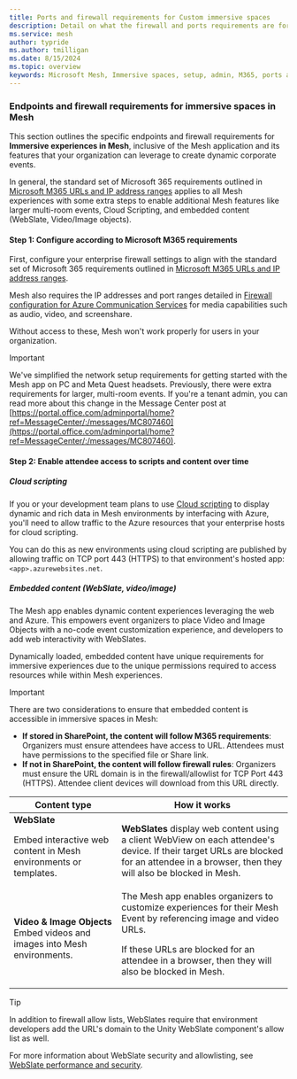 ```yaml
---
title: Ports and firewall requirements for Custom immersive spaces
description: Detail on what the firewall and ports requirements are for custom immersive spaces accessed through the Microsoft Mesh application.
ms.service: mesh
author: typride
ms.author: tmilligan
ms.date: 8/15/2024
ms.topic: overview
keywords: Microsoft Mesh, Immersive spaces, setup, admin, M365, ports and firewall, requirements
---
```

 
### Endpoints and firewall requirements for immersive spaces in Mesh

This section outlines the specific endpoints and firewall requirements for **Immersive experiences in Mesh**, inclusive of the Mesh application and its features that your organization can leverage to create dynamic corporate events.

In general, the standard set of Microsoft 365 requirements outlined in [Microsoft M365 URLs and IP address ranges](/microsoft-365/enterprise/urls-and-ip-address-ranges?view=o365-worldwide&preserve-view=true) applies to all Mesh experiences with some extra steps to enable additional Mesh features like larger multi-room events, Cloud Scripting, and embedded content (WebSlate, Video/Image objects). 

#### Step 1: Configure according to Microsoft M365 requirements

First, configure your enterprise firewall settings to align with the standard set of Microsoft 365 requirements outlined in [Microsoft M365 URLs and IP address ranges](/microsoft-365/enterprise/urls-and-ip-address-ranges?view=o365-worldwide&preserve-view=true).

Mesh also requires the IP addresses and port ranges detailed in [Firewall configuration for Azure Communication Services](/azure/communication-services/concepts/voice-video-calling/network-requirements#firewall-configuration&preserve-view=true) for media capabilities such as audio, video, and screenshare.

Without access to these, Mesh won't work properly for users in your organization.

> [!IMPORTANT]
> We've simplified the network setup requirements for getting started with the Mesh app on PC and Meta Quest headsets. Previously, there were extra requirements for larger, multi-room events. If you're a tenant admin, you can read more about this change in the Message Center post at [https://portal.office.com/adminportal/home?ref=MessageCenter/:/messages/MC807460](https://portal.office.com/adminportal/home?ref=MessageCenter/:/messages/MC807460).

#### Step 2: Enable attendee access to scripts and content over time

##### Cloud scripting

If you or your development team plans to use [Cloud scripting](../develop/script-your-scene-logic/cloud-scripting/cloud-scripting-basic-concepts.md) to display dynamic and rich data in Mesh environments by interfacing with Azure, you'll need to allow traffic to the Azure resources that your enterprise hosts for cloud scripting.

You can do this as new environments using cloud scripting are published by allowing traffic on TCP port 443 (HTTPS) to that environment's hosted app: `<app>.azurewebsites.net`.

##### Embedded content (WebSlate, video/image)

The Mesh app enables dynamic content experiences leveraging the web and Azure. This empowers event organizers to place Video and Image Objects with a no-code event customization experience, and developers to add web interactivity with WebSlates.

Dynamically loaded, embedded content have unique requirements for immersive experiences due to the unique permissions required to access resources while within Mesh experiences.

> [!IMPORTANT]
> There are two considerations to ensure that embedded content is accessible in immersive spaces in Mesh:
>
> - **If stored in SharePoint, the content will follow M365 requirements**: Organizers must ensure attendees have access to URL. Attendees must have permissions to the specified file or Share link.
> - **If not in SharePoint, the content will follow firewall rules**: Organizers must ensure the URL domain is in the firewall/allowlist for TCP Port 443 (HTTPS).  Attendee client devices will download from this URL directly.

|Content type  |How it works |
|---------|---------|
|**WebSlate** <p><p> Embed interactive web content in Mesh environments or templates.     | **WebSlates** display web content using a client WebView on each attendee's device.  If their target URLs are blocked for an attendee in a browser, then they will also be blocked in Mesh. |
| **Video & Image Objects** Embed videos and images into Mesh environments. | The Mesh app enables organizers to customize experiences for their Mesh Event by referencing image and video URLs. <p><p>If these URLs are blocked for an attendee in a browser, then they will also be blocked in Mesh. |

> [!TIP]
> In addition to firewall allow lists, WebSlates require that environment developers add the URL's domain to the Unity WebSlate component's allow list as well.
> 
> For more information about WebSlate security and allowlisting, see [WebSlate performance and security](../develop/enhance-your-environment/web-content/webslate-performance-and-security.md).

[service-tag]: /azure/virtual-network/service-tags-overview
[service-tag-api]: /azure/virtual-network/service-tags-overview#use-the-service-tag-discovery-api
[service-tag-download]: /azure/virtual-network/service-tags-overview#discover-service-tags-by-using-downloadable-json-files
